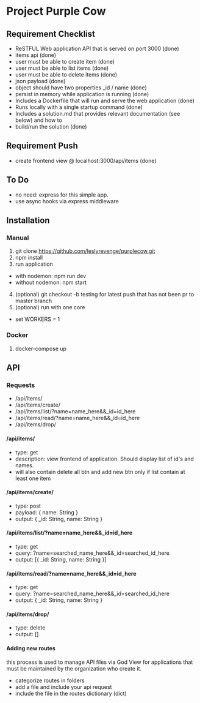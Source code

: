 # Project Purple Cow

## Requirement Checklist

- ReSTFUL Web application API that is served on port 3000 (done)
- items api (done)
- user must be able to create item (done)
- user must be able to list items (done)
- user must be able to delete items (done)
- json payload (done)
- object should have two properties \_id / name (done)
- persist in memory while application is running (done)
- Includes a Dockerfile that will run and serve the web application (done)
- Runs locally with a single startup command (done)
- Includes a solution.md that provides relevant documentation (see below) and how to
- build/run the solution (done)

## Requirement Push

- create frontend view @ localhost:3000/api/items (done)

## To Do

- no need: express for this simple app.
- use async hooks via express middleware

## Installation

### Manual

1. git clone https://github.com/leslyrevenge/purplecow.git
2. npm install
3. run application

- with nodemon: npm run dev
- without nodemon: npm start

4. (optional) git checkout -b testing for latest push that has not been pr to master branch
5. (optional) run with one core

- set WORKERS = 1

### Docker

1. docker-compose up

## API

### Requests

- /api/items/
- /api/items/create/
- /api/items/list/?name=name_here&&\_id=id_here
- /api/items/read/?name=name_here&&\_id=id_here
- /api/items/drop/

#### /api/items/

- type: get
- description: view frontend of application. Should display list of id's and names.
- will also contain delete all btn and add new btn only if list contain at least one item

#### /api/items/create/

- type: post
- payload: { name: String }
- output: { \_id: String, name: String }

#### /api/items/list/?name=name_here&&\_id=id_here

- type: get
- query: ?name=searched_name_here&&\_id=searched_id_here
- output: [{ \_id: String, name: String }]

#### /api/items/read/?name=name_here&&\_id=id_here

- type: get
- query: ?name=searched_name_here&&\_id=searched_id_here
- output: { \_id: String, name: String }

#### /api/items/drop/

- type: delete
- output: []

#### Adding new routes

this process is used to manage API files via God View for applications that must be maintained by the organization who create it.

- categorize routes in folders
- add a file and include your api request
- include the file in the routes dictionary (dict)
